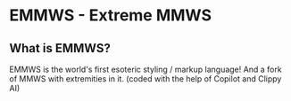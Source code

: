 # EMMWS - Extreme MMWS

## What is EMMWS?

EMMWS is the world's first esoteric styling / markup language! And a fork of MMWS with extremities in it.
(coded with the help of Copilot and Clippy AI)
